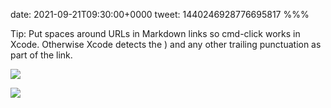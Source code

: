 date: 2021-09-21T09:30:00+0000
tweet: 1440246928776695817
%%%

Tip: Put spaces around URLs in Markdown links so cmd-click works in Xcode. Otherwise Xcode detects the ) and any other trailing punctuation as part of the link.

![](E_zI8Q6VgAUs71B.jpg)

![](E_zI8UPUYAwxmeS.jpg)

